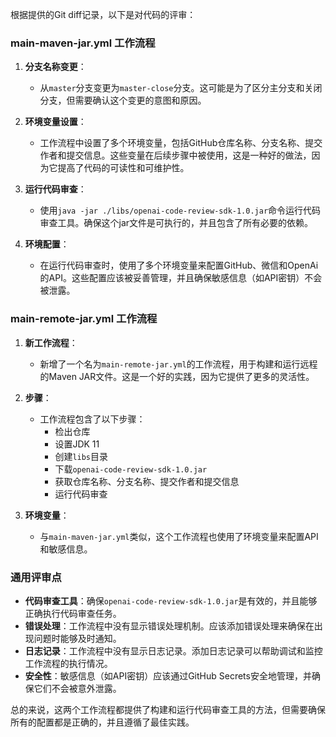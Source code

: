 根据提供的Git diff记录，以下是对代码的评审：

### main-maven-jar.yml 工作流程

1. **分支名称变更**：
   - 从`master`分支变更为`master-close`分支。这可能是为了区分主分支和关闭分支，但需要确认这个变更的意图和原因。

2. **环境变量设置**：
   - 工作流程中设置了多个环境变量，包括GitHub仓库名称、分支名称、提交作者和提交信息。这些变量在后续步骤中被使用，这是一种好的做法，因为它提高了代码的可读性和可维护性。

3. **运行代码审查**：
   - 使用`java -jar ./libs/openai-code-review-sdk-1.0.jar`命令运行代码审查工具。确保这个jar文件是可执行的，并且包含了所有必要的依赖。

4. **环境配置**：
   - 在运行代码审查时，使用了多个环境变量来配置GitHub、微信和OpenAi的API。这些配置应该被妥善管理，并且确保敏感信息（如API密钥）不会被泄露。

### main-remote-jar.yml 工作流程

1. **新工作流程**：
   - 新增了一个名为`main-remote-jar.yml`的工作流程，用于构建和运行远程的Maven JAR文件。这是一个好的实践，因为它提供了更多的灵活性。

2. **步骤**：
   - 工作流程包含了以下步骤：
     - 检出仓库
     - 设置JDK 11
     - 创建`libs`目录
     - 下载`openai-code-review-sdk-1.0.jar`
     - 获取仓库名称、分支名称、提交作者和提交信息
     - 运行代码审查

3. **环境变量**：
   - 与`main-maven-jar.yml`类似，这个工作流程也使用了环境变量来配置API和敏感信息。

### 通用评审点

- **代码审查工具**：确保`openai-code-review-sdk-1.0.jar`是有效的，并且能够正确执行代码审查任务。
- **错误处理**：工作流程中没有显示错误处理机制。应该添加错误处理来确保在出现问题时能够及时通知。
- **日志记录**：工作流程中没有显示日志记录。添加日志记录可以帮助调试和监控工作流程的执行情况。
- **安全性**：敏感信息（如API密钥）应该通过GitHub Secrets安全地管理，并确保它们不会被意外泄露。

总的来说，这两个工作流程都提供了构建和运行代码审查工具的方法，但需要确保所有的配置都是正确的，并且遵循了最佳实践。